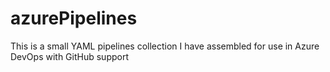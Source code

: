 # azurePipelines

This is a small YAML pipelines collection I have assembled for use in Azure DevOps with GitHub support
